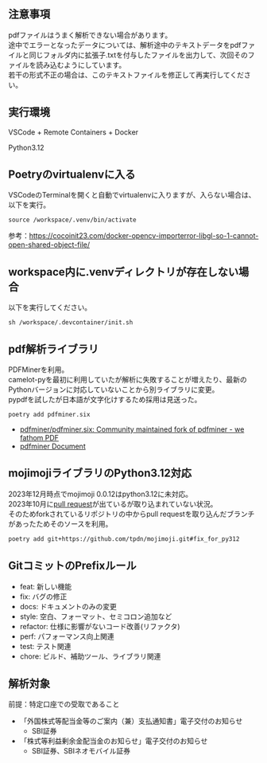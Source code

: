 ## 注意事項
pdfファイルはうまく解析できない場合があります。  
途中でエラーとなったデータについては、解析途中のテキストデータをpdfファイルと同じフォルダ内に拡張子.txtを付与したファイルを出力して、次回そのファイルを読み込むようにしています。  
若干の形式不正の場合は、このテキストファイルを修正して再実行してください。  

## 実行環境
VSCode + Remote Containers + Docker

Python3.12

## Poetryのvirtualenvに入る
VSCodeのTerminalを開くと自動でvirtualenvに入りますが、入らない場合は、以下を実行。

```
source /workspace/.venv/bin/activate
```

参考：https://cocoinit23.com/docker-opencv-importerror-libgl-so-1-cannot-open-shared-object-file/

## workspace内に.venvディレクトリが存在しない場合

以下を実行してください。
```
sh /workspace/.devcontainer/init.sh
```

## pdf解析ライブラリ

PDFMinerを利用。  
camelot-pyを最初に利用していたが解析に失敗することが増えたり、最新のPythonバージョンに対応していないことから別ライブラリに変更。  
pypdfを試したが日本語が文字化けするため採用は見送った。

```
poetry add pdfminer.six
```

- [pdfminer/pdfminer.six: Community maintained fork of pdfminer - we fathom PDF](https://github.com/pdfminer/pdfminer.six?tab=readme-ov-file)
- [pdfminer Document](https://pdfminersix.readthedocs.io/en/latest/)



## mojimojiライブラリのPython3.12対応

2023年12月時点でmojimoji 0.0.12はpython3.12に未対応。  
2023年10月に[pull request](https://github.com/studio-ousia/mojimoji/pull/25)が出ているが取り込まれていない状況。  
そのためforkされているリポジトリの中からpull requestを取り込んだブランチがあったためそのソースを利用。

```bash
poetry add git+https://github.com/tpdn/mojimoji.git#fix_for_py312
```

## GitコミットのPrefixルール

- feat: 新しい機能
- fix: バグの修正
- docs: ドキュメントのみの変更
- style: 空白、フォーマット、セミコロン追加など
- refactor: 仕様に影響がないコード改善(リファクタ)
- perf: パフォーマンス向上関連
- test: テスト関連
- chore: ビルド、補助ツール、ライブラリ関連

## 解析対象

前提：特定口座での受取であること

- 「外国株式等配当金等のご案内（兼）支払通知書」電子交付のお知らせ
  - SBI証券
- 「株式等利益剰余金配当金のお知らせ」電子交付のお知らせ
  - SBI証券、SBIネオモバイル証券
